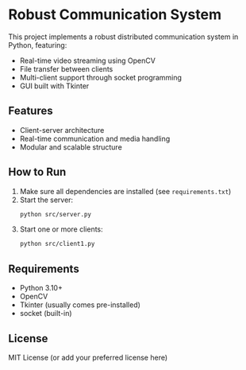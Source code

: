 # Robust Communication System

This project implements a robust distributed communication system in Python, featuring:

- Real-time video streaming using OpenCV
- File transfer between clients
- Multi-client support through socket programming
- GUI built with Tkinter

## Features

- Client-server architecture
- Real-time communication and media handling
- Modular and scalable structure

## How to Run

1. Make sure all dependencies are installed (see `requirements.txt`)
2. Start the server:
    ```bash
    python src/server.py
    ```
3. Start one or more clients:
    ```bash
    python src/client1.py
    ```

## Requirements

- Python 3.10+
- OpenCV
- Tkinter (usually comes pre-installed)
- socket (built-in)

## License

MIT License (or add your preferred license here)

